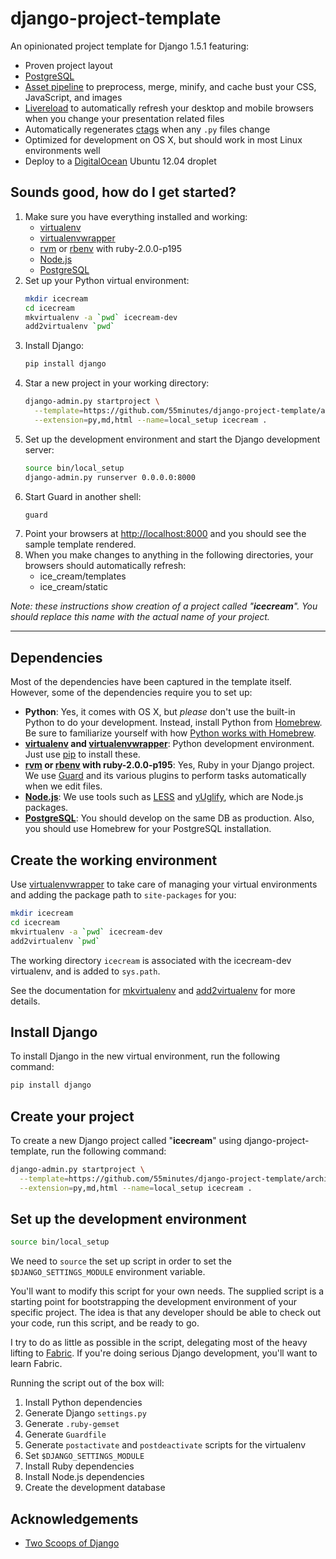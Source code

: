 # django-project-template

An opinionated project template for Django 1.5.1 featuring:

* Proven project layout
* [PostgreSQL][]
* [Asset pipeline][django-pipeline] to preprocess, merge, minify, and cache
  bust your CSS, JavaScript, and images
* [Livereload][] to automatically refresh your desktop and mobile browsers when
  you change your presentation related files
* Automatically regenerates [ctags][] when any `.py` files change
* Optimized for development on OS X, but should work in most Linux environments
  well
* Deploy to a [DigitalOcean][] Ubuntu 12.04 droplet

## Sounds good, how do I get started?

1.  Make sure you have everything installed and working:
    * [virtualenv][]
    * [virtualenvwrapper][]
    * [rvm][] or [rbenv][] with ruby-2.0.0-p195
    * [Node.js][]
    * [PostgreSQL][]
2.  Set up your Python virtual environment:
    ```bash
    mkdir icecream
    cd icecream
    mkvirtualenv -a `pwd` icecream-dev
    add2virtualenv `pwd`
    ```
3.  Install Django:
    ```bash
    pip install django
    ```
4.  Star a new project in your working directory:
    ```bash
    django-admin.py startproject \
      --template=https://github.com/55minutes/django-project-template/archive/master.zip \
      --extension=py,md,html --name=local_setup icecream .
    ```
5.  Set up the development environment and start the Django development server:
    ```bash
    source bin/local_setup
    django-admin.py runserver 0.0.0.0:8000
    ```
6.  Start Guard in another shell:
    ```bash
    guard
    ```
7.  Point your browsers at <http://localhost:8000> and you should see the
    sample template rendered.
8.  When you make changes to anything in the following directories, your
    browsers should automatically refresh:
    * ice_cream/templates
    * ice_cream/static

*Note: these instructions show creation of a project called "**icecream**".
You should replace this name with the actual name of your project.*

---

## Dependencies

Most of the dependencies have been captured in the template itself. However,
some of the dependencies require you to set up:

* **Python**: Yes, it comes with OS X, but *please* don't use the built-in
  Python to do your development. Instead, install Python from [Homebrew][]. Be
  sure to familiarize yourself with how [Python works with
  Homebrew][homebrew-python].
* **[virtualenv][] and [virtualenvwrapper][]**: Python development environment.
  Just use [pip][] to install these.
* **[rvm][] or [rbenv][] with ruby-2.0.0-p195**: Yes, Ruby in your Django
  project. We use [Guard][] and its various plugins to perform tasks
  automatically when we edit files.
* **[Node.js][]**: We use tools such as [LESS][] and [yUglify][], which are
  Node.js packages.
* **[PostgreSQL][]**: You should develop on the same DB as production. Also,
  you should use Homebrew for your PostgreSQL installation.

## Create the working environment

Use [virtualenvwrapper][] to take care of managing your virtual environments
and adding the package path to `site-packages` for you:

```bash
mkdir icecream
cd icecream
mkvirtualenv -a `pwd` icecream-dev
add2virtualenv `pwd`
```

The working directory `icecream` is associated with the icecream-dev
virtualenv, and is added to `sys.path`.

See the documentation for [mkvirtualenv][] and [add2virtualenv][] for more
details.

## Install Django

To install Django in the new virtual environment, run the following command:

```bash
pip install django
```

## Create your project

To create a new Django project called "**icecream**" using
django-project-template, run the following command:

```bash
django-admin.py startproject \
  --template=https://github.com/55minutes/django-project-template/archive/master.zip \
  --extension=py,md,html --name=local_setup icecream .
```

## Set up the development environment

```bash
source bin/local_setup
```

We need to `source` the set up script in order to set the
`$DJANGO_SETTINGS_MODULE` environment variable.

You'll want to modify this script for your own needs. The supplied script is a
starting point for bootstrapping the development environment of your specific
project. The idea is that any developer should be able to check out your code,
run this script, and be ready to go.

I try to do as little as possible in the script, delegating most of the heavy
lifting to [Fabric][]. If you're doing serious Django development, you'll want
to learn Fabric.

Running the script out of the box will:

1.  Install Python dependencies
2.  Generate Django `settings.py`
3.  Generate `.ruby-gemset`
4.  Generate `Guardfile`
5.  Generate `postactivate` and `postdeactivate` scripts for the virtualenv
6.  Set `$DJANGO_SETTINGS_MODULE`
7.  Install Ruby dependencies
8.  Install Node.js dependencies
9.  Create the development database

## Acknowledgements

* [Two Scoops of Django](https://django.2scoops.org)

[DigitalOcean]: https://www.digitalocean.com
[Guard]: https://github.com/guard/guard
[Homebrew]: http://mxcl.github.io/homebrew/
[PostgreSQL]: http://www.postgresql.org
[Vagrant]: http://www.vagrantup.com
[add2virtualenv]: http://virtualenvwrapper.readthedocs.org/en/latest/command_ref.html#add2virtualenv
[ctags]: http://ctags.sourceforge.net
[django-pipeline]: https://pypi.python.org/pypi/django-pipeline/
[fabric]: http://fabfile.org
[homebrew-python]: https://github.com/mxcl/homebrew/wiki/Homebrew-and-Python
[livereload]: https://github.com/guard/guard-livereload
[mkvirtualenv]: http://virtualenvwrapper.readthedocs.org/en/latest/command_ref.html#mkvirtualenv
[node.js]: http://nodejs.org
[pip]: https://pypi.python.org/pypi/pip
[rbenv]: https://github.com/sstephenson/rbenv
[rvm]: https://rvm.io
[virtualenv]: http://www.virtualenv.org
[virtualenvwrapper]: https://bitbucket.org/dhellmann/virtualenvwrapper/
[less]: http://lesscss.org
[yuglify]: https://github.com/yui/yuglify#readme
